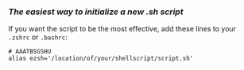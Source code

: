 ### *The easiest way to initialize a new .sh script*

If you want the script to be the most effective, add these lines to your `.zshrc` or `.bashrc`:

```
# AAATBSGSHU
alias ezsh='/location/of/your/shellscript/script.sh'
```


